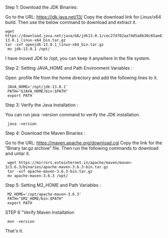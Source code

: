 Step 1: Download the JDK Binaries:

Go to the URL: https://jdk.java.net/13/ Copy the download link for Linux/x64 build. 
Then use the below command to download and extract it.


    wget https://download.java.net/java/GA/jdk13.0.1/cec27d702aa74d5a8630c65ae61e4305/9/GPL/openjdk-13.0.1_linux-x64_bin.tar.gz
    tar -xvf openjdk-13.0.1_linux-x64_bin.tar.gz
     mv jdk-13.0.1 /opt/
 I have moved JDK to /opt, you can keep it anywhere in the file system.    

 Step 2: Setting JAVA_HOME and Path Environment Variables :

 Open .profile file from the home directory and add the following lines to it.

     JAVA_HOME='/opt/jdk-13.0.1'
     PATH="$JAVA_HOME/bin:$PATH"
     export PATH

  Step 3: Verify the Java Installation :

  You can run java -version command to verify the JDK installation.

     java -version


  Step 4: Download the Maven Binaries :

  Go to the URL: https://maven.apache.org/download.cgi Copy the link for the “Binary tar.gz archive” file.
  Then run the following commands to download and untar it.

     wget https://mirrors.estointernet.in/apache/maven/maven-3/3.6.3/binaries/apache-maven-3.6.3-bin.tar.gz
     tar -xvf apache-maven-3.6.3-bin.tar.gz
     mv apache-maven-3.6.3 /opt/


  Step 5: Setting M2_HOME and Path Variables :
     
     M2_HOME='/opt/apache-maven-3.6.3'
     PATH="$M2_HOME/bin:$PATH"
     export PATH
 STEP 6 "Verify Maven Installation

     mvn -version

  That's it.  
